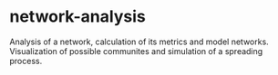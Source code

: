 # network-analysis
Analysis of a network, calculation of its metrics and model networks. Visualization of possible communites and simulation of a spreading process.

